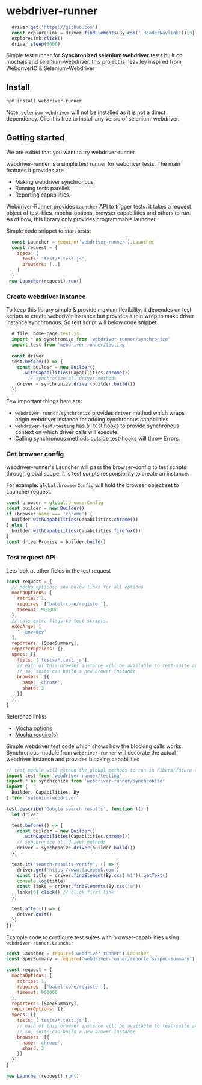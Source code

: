 # webdriver-runner

``` javascript
  driver.get('https://github.com')
  const exploreLink = driver.findElements(By.css('.HeaderNavlink'))[3]
  exploreLink.click()
  driver.sleep(5000) 
```

Simple test runner for **Synchronized selenium webdriver** tests built on mochajs and selenium-webdriver. this project is heaviley inspired from WebdriverIO & Selenium-Webdriver

## Install

`npm install webdriver-runner`

Note: `selenium-webdriver` will not be installed as it is not a direct dependency. Client is free to install any versio of selenium-webdriver. 

## Getting started

We are exited that you want to try webdriver-runner. 

webdriver-runner is a simple test runner for webdriver tests. The main features it provides are 
* Making webdriver synchronous.
* Running tests parellel.
* Reporting capabilities.

Webdriver-Runner provides `Launcher` API to trigger tests. it takes a request object of test-files, mocha-options, browser capabilities and others to run. As of now, this library only provides programmable launcher. 

Simple code snippet to start tests:

``` javascript
  const Launcher = require('webdriver-runner').Launcher
  const request = {
    specs: [
      tests: 'test/*.test.js', 
      browsers: [..]
    ]
  }
 new Launcher(request).run()
```
### Create webdriver instance

To keep this library simple & provide maxium flexibility, it dependes on test scripts to create webdriver instance but provides a thin wrap to make driver instance synchronous. So test script will below code snippet

``` javascript
  # file: home-page.test.js 
  import * as synchronize from 'webdriver-runner/synchronize'
  import test from 'webdriver-runner/testing'
    
  const driver 
  test.before(() => {
    const builder = new Builder()
      .withCapabilities(Capabilities.chrome())
        // synchronize all driver methods
    driver = synchronize.driver(builder.build())
  })
```
Few important things here are:
* `webdriver-runner/synchronize` provides `driver` method which wraps origin webdriver instance for adding synchronous capabilities
* `webdriver-test/testing` has all test hooks to provide synchronous context on which driver calls will execute. 
* Calling synchronous methods outside test-hooks will throw Errors. 

### Get browser config

webdriver-runner's Launcher will pass the browser-config to test scripts through global scope. it is test scripts responsibility to create an instance. 

For example: 
`global.browserConfig` will hold the browser object set to Launcher request. 

``` javascript
const browser = global.browserConfig
const builder = new Builder() 
if (browser.name === 'chrome') { 
  builder.withCapabilities(Capabilities.chrome())
} else {
  builder.withCapabilities(Capabilities.firefox())
}
const driverPromise = builder.build()
```

### Test request API

Lets look at other fields in the test request 

``` javascript
const request = {
  // mocha options; see below links for all options
  mochaOptions: {    
    retries: 1,
    requires: ['babel-core/register'], 
    timeout: 900000
  },
  // pass extra flags to test scripts.
  execArgv: [
    '--env=dev'
  ],
  reporters: [SpecSummary],
  reporterOptions: {},
  specs: [{
    tests: ['tests/*.test.js'],
    // each of this browser instance will be available to test-suite at runtime in global scope (`global.browserConfig`)
    // so, suite can build a new brower instance
    browsers: [{
      name: 'chrome',
      shard: 3
    }]
  }]
}
```
Reference links:
  * [Mocha options]( https://github.com/mochajs/mocha/wiki/Using-mocha-programmatically#set-options)
  * [Mocha require(s)](https://mochajs.org/#-r---require-module-name)


Simple webdriver test code which shows how the blocking calls works. Synchronous module from `webdriver-runner` will decorate the actual webdriver instance and provides blocking capabilities

``` javascript
// test module will extend the global methods to run in Fibers/future context
import test from 'webdriver-runner/testing'
import * as synchronize from 'webdriver-runner/synchronize'
import {
  Builder, Capabilities, By
} from 'selenium-webdriver'

test.describe('Google search results', function f() {
  let driver

  test.before(() => {
    const builder = new Builder()
      .withCapabilities(Capabilities.chrome())
    // synchronize all driver methods
    driver = synchronize.driver(builder.build())
  })

  test.it('search-results-verify', () => {
    driver.get('https://www.facebook.com')
    const title = driver.findElement(By.css('h1')).getText()
    console.log(title)
    const links = driver.findElements(By.css('a'))
    links[0].click() // click first link
  })

  test.after(() => {
    driver.quit()
  })
})
```

Example code to configure test suites with browser-capabilities using `webdriver-runner.Launcher`

``` javascript
const Launcher = require('webdriver-runner').Launcher
const SpecSummary = require('webdriver-runner/reporters/spec-summary').default

const request = {
  mochaOptions: {
    retries: 1,
    requires: ['babel-core/register'],
    timeout: 900000
  },
  reporters: [SpecSummary],
  reporterOptions: {},
  specs: [{
    tests: ['tests/*.test.js'],
    // each of this browser instance will be available to test-suite at runtime in global scope (`global.browserConfig`)
    // so, suite can build a new brower instance
    browsers: [{
      name: 'chrome',
      shard: 3
    }]
  }]
}

new Launcher(request).run()
```
